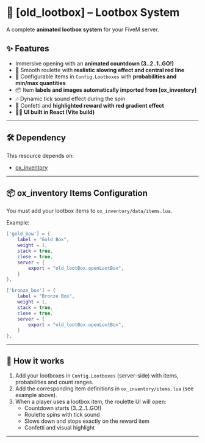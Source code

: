 # 🎁 [old_lootbox] – Lootbox System

A complete **animated lootbox system** for your FiveM server.  

## ✨ Features
- Immersive opening with an **animated countdown (3..2..1..GO!)**  
- 🎰 Smooth roulette with **realistic slowing effect and central red line**  
- 💎 Configurable items in `Config.Lootboxes` with **probabilities and min/max quantities**  
- 📦 Item **labels and images automatically imported from [ox_inventory]**  
- 🎶 Dynamic *tick* sound effect during the spin  
- 🎉 Confetti and **highlighted reward with red gradient effect**  
- 👨‍💻 **UI built in React (Vite build)**  

---

## 🛠️ Dependency
This resource depends on:  
- [ox_inventory](https://overextended.dev/ox_inventory)  

---

## 📦 ox_inventory Items Configuration
You must add your lootbox items to `ox_inventory/data/items.lua`.  

Example:  

```lua
['gold_bow'] = {
    label = "Gold Box",
    weight = 1,
    stack = true,
    close = true,
    server = {
        export = "old_lootBox.openLootBox",
    }
},

['bronze_box'] = {
    label = "Bronze Box",
    weight = 1,
    stack = true,
    close = true,
    server = {
        export = "old_lootBox.openLootBox",
    }
},
```

---

## 🚀 How it works
1. Add your lootboxes in `Config.Lootboxes` (server-side) with items, probabilities and count ranges.  
2. Add the corresponding item definitions in `ox_inventory/items.lua` (see example above).  
3. When a player uses a lootbox item, the roulette UI will open:  
   - Countdown starts (3..2..1..GO!)  
   - Roulette spins with tick sound  
   - Slows down and stops exactly on the reward item  
   - Confetti and visual highlight  

---
